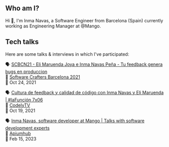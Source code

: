 ## Who am I?

Hi 👋, I'm Inma Navas, a Software Engineer from Barcelona (Spain) currently working as Engineering Manager at @Mango.

## Tech talks

Here are some talks & interviews in which I've participated:


🗣️ [SCBCN21 - Eli Maruenda Joya e Inma Navas Peña - Tu feedback genera bugs en produccion](https://youtu.be/e_400HmaA5I?si=XPS541RnoeL9b4TZ)\
📍 [Software Crafters Barcelona 2021](https://softwarecrafters.barcelona/2021/index.html)\
📅 Oct 24, 2021


🗣️ [Cultura de feedback y calidad de código con Inma Navas y Eli Maruenda | #laFunción 7x06](https://www.youtube.com/live/Dc3TPE4fBso?si=dAfr1o_bYbYrxtPs)\
📍  [CodelyTV](https://codely.com/)\
📅 Oct 19, 2021


🗣️ [Inma Navas, software developer at Mango | Talks with software development experts](https://youtu.be/hUloSS_U5A4?si=PzOaYMYG2pVZdLiX)\
📍 [Apiumhub](https://apiumhub.com/)\
📅 Feb 15, 2023
